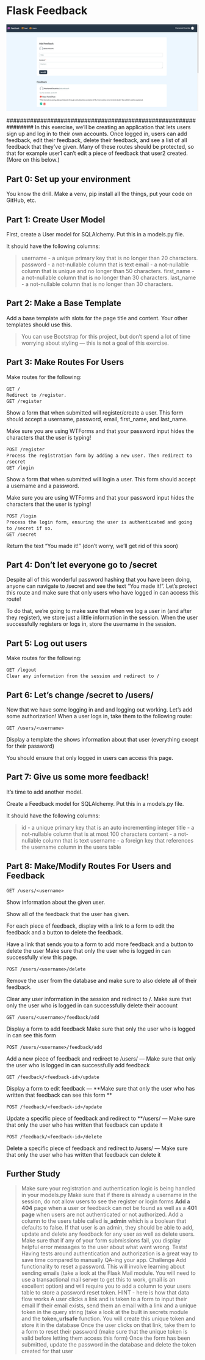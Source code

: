 # Flask Feedback

![alt](/static/images/feedback.jpg)

################################################################
In this exercise, we’ll be creating an application that lets users sign up and log in to their own accounts. Once logged in, users can add feedback, edit their feedback, delete their feedback, and see a list of all feedback that they’ve given. Many of these routes should be protected, so that for example user1 can’t edit a piece of feedback that user2 created. (More on this below.)

## Part 0: Set up your environment
You know the drill. Make a venv, pip install all the things, put your code on GitHub, etc.

## Part 1: Create User Model
First, create a User model for SQLAlchemy. Put this in a models.py file.

It should have the following columns:

>username - a unique primary key that is no longer than 20 characters.
password - a not-nullable column that is text
email - a not-nullable column that is unique and no longer than 50 characters.
first_name - a not-nullable column that is no longer than 30 characters.
last_name - a not-nullable column that is no longer than 30 characters.
## Part 2: Make a Base Template
Add a base template with slots for the page title and content. Your other templates should use this.
>
>You can use Bootstrap for this project, but don’t spend a lot of time worrying about styling — this is not a goal of this exercise.

## Part 3: Make Routes For Users
Make routes for the following:
```
GET /
Redirect to /register.
GET /register
```
Show a form that when submitted will register/create a user. This form should accept a username, password, email, first_name, and last_name.

Make sure you are using WTForms and that your password input hides the characters that the user is typing!
```
POST /register
Process the registration form by adding a new user. Then redirect to /secret
GET /login
```
Show a form that when submitted will login a user. This form should accept a username and a password.

Make sure you are using WTForms and that your password input hides the characters that the user is typing!
```
POST /login
Process the login form, ensuring the user is authenticated and going to /secret if so.
GET /secret
```
Return the text “You made it!” (don’t worry, we’ll get rid of this soon)
## Part 4: Don’t let everyone go to /secret
Despite all of this wonderful password hashing that you have been doing, anyone can navigate to /secret and see the text “You made it!”. Let’s protect this route and make sure that only users who have logged in can access this route!

To do that, we’re going to make sure that when we log a user in (and after they register), we store just a little information in the session. When the user successfully registers or logs in, store the username in the session.

## Part 5: Log out users
Make routes for the following:
```
GET /logout
Clear any information from the session and redirect to /
```
## Part 6: Let’s change /secret to /users/<username>
Now that we have some logging in and and logging out working. Let’s add some authorization! When a user logs in, take them to the following route:
```
GET /users/<username>
```
Display a template the shows information about that user (everything except for their password)

You should ensure that only logged in users can access this page.

## Part 7: Give us some more feedback!
It’s time to add another model.

Create a Feedback model for SQLAlchemy. Put this in a models.py file.

It should have the following columns:

>id - a unique primary key that is an auto incrementing integer
title - a not-nullable column that is at most 100 characters
content - a not-nullable column that is text
username - a foreign key that references the username column in the users table
## Part 8: Make/Modify Routes For Users and Feedback
```
GET /users/<username>
```
Show information about the given user.

Show all of the feedback that the user has given.

For each piece of feedback, display with a link to a form to edit the feedback and a button to delete the feedback.

Have a link that sends you to a form to add more feedback and a button to delete the user Make sure that only the user who is logged in can successfully view this page.
```
POST /users/<username>/delete
```
Remove the user from the database and make sure to also delete all of their feedback. 

Clear any user information in the session and redirect to /. Make sure that only the user who is logged in can successfully delete their account
```
GET /users/<username>/feedback/add
```
Display a form to add feedback Make sure that only the user who is logged in can see this form
```
POST /users/<username>/feedback/add
```

Add a new piece of feedback and redirect to /users/<username> — Make sure that only the user who is logged in can successfully add feedback
```
GET /feedback/<feedback-id>/update
```

Display a form to edit feedback — **Make sure that only the user who has written that feedback can see this form **

```
POST /feedback/<feedback-id>/update
```

Update a specific piece of feedback and redirect to **/users/<username> — Make sure that only the user who has written that feedback can update it

```
POST /feedback/<feedback-id>/delete
```

Delete a specific piece of feedback and redirect to /users/<username> — Make sure that only the user who has written that feedback can delete it
## Further Study

>Make sure your registration and authentication logic is being handled in your models.py
Make sure that if there is already a username in the session, do not allow users to see the register or login forms
**Add a 404** page when a user or feedback can not be found as well as a **401 page** when users are not authenticated or not authorized.
Add a column to the users table called **is_admin** which is a boolean that defaults to false. If that user is an admin, they should be able to add, update and delete any feedback for any user as well as delete users.
Make sure that if any of your form submissions fail, you display helpful error messages to the user about what went wrong.
Tests! Having tests around authentication and authorization is a great way to save time compared to manually QA-ing your app.
Challenge Add functionality to reset a password. This will involve learning about sending emails (take a look at the Flask Mail module. You will need to use a transactional mail server to get this to work, gmail is an excellent option) and will require you to add a column to your users table to store a password reset token. HINT - here is how that data flow works
A user clicks a link and is taken to a form to input their email
If their email exists, send them an email with a link and a unique token in the query string (take a look at the built in secrets module and the **token_urlsafe** function. You will create this unique token and store it in the database
Once the user clicks on that link, take them to a form to reset their password (make sure that the unique token is valid before letting them access this form)
Once the form has been submitted, update the password in the database and delete the token created for that user
